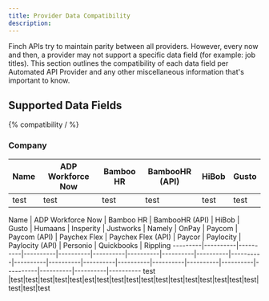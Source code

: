 ```yaml
---
title: Provider Data Compatibility
description: 
---
```


Finch APIs try to maintain parity between all providers. However, every now and then, a provider may not support a specific data field (for example: job titles). This section outlines the compatibility of each data field per Automated API Provider and any other miscellaneous information that's important to know.

## Supported Data Fields

{% compatibility / %}

### Company

Name | ADP Workforce Now | Bamboo HR | BambooHR (API) | HiBob | Gusto
---------|----------|----------|----------|----------|----------
test |test|test|test|test|test

<div class="overflow-auto relative">
Name | ADP Workforce Now | Bamboo HR | BambooHR (API) | HiBob | Gusto | Humaans | Insperity | Justworks | Namely | OnPay | Paycom | Paycom (API) | Paychex Flex | Paychex Flex (API) | Paycor | Paylocity | Paylocity (API) | Personio | Quickbooks | Rippling
---------|----------|----------|----------|----------|----------|----------|----------|----------|----------|----------|----------|----------|----------|----------|----------|----------|----------|----------|----------|----------
test |test|test|test|test|test|est|test|test|test|test|test|test|test|test|test|test|test|test|test|test
</div>
